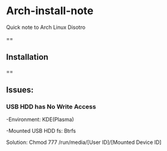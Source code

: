# Arch-install-note

Quick note to Arch Linux Disotro

==

## Installation

==

## Issues:

### USB HDD has No Write Access

 -Environment: KDE(Plasma) 
 
 -Mounted USB HDD fs: Btrfs
 
 Solution: Chmod 777 /run/media/[User ID]/[Mounted Device ID]

 
